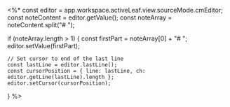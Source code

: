 <%*
  const editor = app.workspace.activeLeaf.view.sourceMode.cmEditor; 
  const noteContent = editor.getValue();
  const noteArray = noteContent.split("# ");
  
  if (noteArray.length > 1) { 
    const firstPart = noteArray[0] + "# ";
    editor.setValue(firstPart); 
      
    // Set cursor to end of the last line
    const lastLine = editor.lastLine();
    const cursorPosition = { line: lastLine, ch: editor.getLine(lastLine).length }; 
    editor.setCursor(cursorPosition);
  }
%>